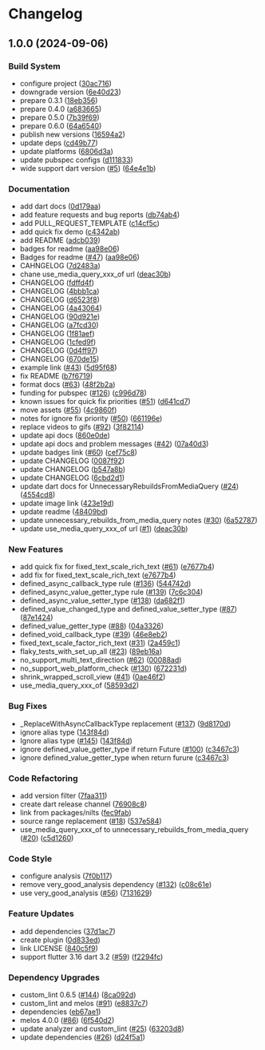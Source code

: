 # Changelog

## 1.0.0 (2024-09-06)


### Build System

* configure project ([30ac716](https://github.com/ronnnnn/nilts/commit/30ac716c1c4ea4ed22a7c39640332a9e4bfc501b))
* downgrade version ([6e40d23](https://github.com/ronnnnn/nilts/commit/6e40d23e0948e43c0fc43fe2bed907e51d4b3ebd))
* prepare 0.3.1 ([18eb356](https://github.com/ronnnnn/nilts/commit/18eb3563aa871b4a63df44ac1fe676af1c1107b2))
* prepare 0.4.0 ([a683665](https://github.com/ronnnnn/nilts/commit/a6836659ed2fe32335b68d4f178a2e5a31fe1c07))
* prepare 0.5.0 ([7b39f69](https://github.com/ronnnnn/nilts/commit/7b39f69f74c1ecace3b85cde2ac667d1abcbc5e4))
* prepare 0.6.0 ([64a6540](https://github.com/ronnnnn/nilts/commit/64a65409affdf10c350e7dfd33bdef08deac80e2))
* publish new versions ([16594a2](https://github.com/ronnnnn/nilts/commit/16594a2576e0cd72ebe69197222be5e8e8aa2d6a))
* update deps ([cd49b77](https://github.com/ronnnnn/nilts/commit/cd49b777506dabec0ee08b5c759d2585289b35de))
* update platforms ([6806d3a](https://github.com/ronnnnn/nilts/commit/6806d3a45c1fc9af481315fb974b1874d70a5402))
* update pubspec configs ([d111833](https://github.com/ronnnnn/nilts/commit/d111833fdddcf32396a09eb6d192120a9c2f4b2f))
* wide support dart version ([#5](https://github.com/ronnnnn/nilts/issues/5)) ([64e4e1b](https://github.com/ronnnnn/nilts/commit/64e4e1bda0317e2e266c70c9256214d390703846))


### Documentation

* add dart docs ([0d179aa](https://github.com/ronnnnn/nilts/commit/0d179aab466cb398160611f4193e668eb88e04c7))
* add feature requests and bug reports ([db74ab4](https://github.com/ronnnnn/nilts/commit/db74ab4852253cb9a4a1f5ba6772a7172097d3ea))
* add PULL_REQUEST_TEMPLATE ([c14cf5c](https://github.com/ronnnnn/nilts/commit/c14cf5ce8d17be89c29aa24ae60ed0d23e1f9a31))
* add quick fix demo ([c4342ab](https://github.com/ronnnnn/nilts/commit/c4342ab06bd32c0c3b522e5a1546fda71074e4b8))
* add README ([adcb039](https://github.com/ronnnnn/nilts/commit/adcb0397aa0b7f501ffdff581d4487f8ae74a671))
* badges for readme ([aa98e06](https://github.com/ronnnnn/nilts/commit/aa98e06e73ddb1e70cb07d6c165889d0bb8bbe8b))
* Badges for readme ([#47](https://github.com/ronnnnn/nilts/issues/47)) ([aa98e06](https://github.com/ronnnnn/nilts/commit/aa98e06e73ddb1e70cb07d6c165889d0bb8bbe8b))
* CAHNGELOG ([7d2483a](https://github.com/ronnnnn/nilts/commit/7d2483a78a48783e3657a2d486cd897431e54b79))
* chane use_media_query_xxx_of url ([deac30b](https://github.com/ronnnnn/nilts/commit/deac30bba8f04f213d02b165fb5decc5af7b6b51))
* CHANGELOG ([fdffd4f](https://github.com/ronnnnn/nilts/commit/fdffd4f89ecad940786be626f9c1ee68109867ea))
* CHANGELOG ([4bbb1ca](https://github.com/ronnnnn/nilts/commit/4bbb1ca90c6eec84b2f3fca07e8bcbdef6401bf4))
* CHANGELOG ([d6523f8](https://github.com/ronnnnn/nilts/commit/d6523f8f8d79edccc39db01df92fa17281468bd0))
* CHANGELOG ([4a43064](https://github.com/ronnnnn/nilts/commit/4a430644992aaf3dbaf6c5c74029f29893873777))
* CHANGELOG ([90d921e](https://github.com/ronnnnn/nilts/commit/90d921e3312d360239a0b9c26849f53b3773eb66))
* CHANGELOG ([a7fcd30](https://github.com/ronnnnn/nilts/commit/a7fcd30ada4dd3a01e79287197b953c3da3416a2))
* CHANGELOG ([1f81aef](https://github.com/ronnnnn/nilts/commit/1f81aef567be1fd81dc8fc68627b30f2cfddfe15))
* CHANGELOG ([1cfed9f](https://github.com/ronnnnn/nilts/commit/1cfed9f962ecfba2625e5c0973853d9e5d824a9f))
* CHANGELOG ([0d4ff97](https://github.com/ronnnnn/nilts/commit/0d4ff9733f320236122ac564ab7d95a86ce055a5))
* CHANGELOG ([670de15](https://github.com/ronnnnn/nilts/commit/670de15a62c239a9124a8f06a8db61255016874b))
* example link ([#43](https://github.com/ronnnnn/nilts/issues/43)) ([5d95f68](https://github.com/ronnnnn/nilts/commit/5d95f689848c4769526f0e03a05630f97f6eec61))
* fix README ([b7f6719](https://github.com/ronnnnn/nilts/commit/b7f671934e8a3f147294a6f1a00182e0975375d2))
* format docs ([#63](https://github.com/ronnnnn/nilts/issues/63)) ([48f2b2a](https://github.com/ronnnnn/nilts/commit/48f2b2a0a46da3b85523005942eed941ea9d59f7))
* funding for pubspec ([#126](https://github.com/ronnnnn/nilts/issues/126)) ([c996d78](https://github.com/ronnnnn/nilts/commit/c996d783d26f0e4e1ce6b46ace27c1a2f78e70ab))
* known issues for quick fix priorities ([#51](https://github.com/ronnnnn/nilts/issues/51)) ([d641cd7](https://github.com/ronnnnn/nilts/commit/d641cd7678a1e58484edeefd54b0a45d6e288f4c))
* move assets ([#55](https://github.com/ronnnnn/nilts/issues/55)) ([4c9860f](https://github.com/ronnnnn/nilts/commit/4c9860fa5443aae08ae2b5176a34f08ffdc7b98c))
* notes for ignore fix priority ([#50](https://github.com/ronnnnn/nilts/issues/50)) ([661196e](https://github.com/ronnnnn/nilts/commit/661196eb093e50ec96dc23a54c831bbacbe76d8a))
* replace videos to gifs ([#92](https://github.com/ronnnnn/nilts/issues/92)) ([3f82114](https://github.com/ronnnnn/nilts/commit/3f82114e281ed6da3933b3b49cb58d63ff120874))
* update api docs ([860e0de](https://github.com/ronnnnn/nilts/commit/860e0de131508ff747c36c768459e47bf9e38f3c))
* update api docs and problem messages ([#42](https://github.com/ronnnnn/nilts/issues/42)) ([07a40d3](https://github.com/ronnnnn/nilts/commit/07a40d37c0b1b24649fc838ebe2ba31a74520129))
* update badges link ([#60](https://github.com/ronnnnn/nilts/issues/60)) ([cef75c8](https://github.com/ronnnnn/nilts/commit/cef75c8012c35b1e5473cd8592aa804f6a4e6ec1))
* update CHANGELOG ([0087f92](https://github.com/ronnnnn/nilts/commit/0087f92205b8cb251aa1188295346d2facade7fc))
* update CHANGELOG ([b547a8b](https://github.com/ronnnnn/nilts/commit/b547a8be9162161d0b02e75e71eae5bad9ea7359))
* update CHANGELOG ([6cbd2d1](https://github.com/ronnnnn/nilts/commit/6cbd2d12e867a5a52c811e67179eb17dfb9f54d2))
* update dart docs for UnnecessaryRebuildsFromMediaQuery ([#24](https://github.com/ronnnnn/nilts/issues/24)) ([4554cd8](https://github.com/ronnnnn/nilts/commit/4554cd834450d07662342a5ff1a2c5f1bcbbd736))
* update image link ([423e19d](https://github.com/ronnnnn/nilts/commit/423e19da847510aa066a774174c8e4a7f5833e49))
* update readme ([48409bd](https://github.com/ronnnnn/nilts/commit/48409bd0e4ab199ac2005799ad0ef8340ac4f35c))
* update unnecessary_rebuilds_from_media_query notes ([#30](https://github.com/ronnnnn/nilts/issues/30)) ([6a52787](https://github.com/ronnnnn/nilts/commit/6a527870186c34e894f9e86205c0c038ae4f2a37))
* update use_media_query_xxx_of url ([#1](https://github.com/ronnnnn/nilts/issues/1)) ([deac30b](https://github.com/ronnnnn/nilts/commit/deac30bba8f04f213d02b165fb5decc5af7b6b51))


### New Features

* add  quick fix for fixed_text_scale_rich_text ([#61](https://github.com/ronnnnn/nilts/issues/61)) ([e7677b4](https://github.com/ronnnnn/nilts/commit/e7677b4b3788e9f1b2c3187312f73e5ed7f373de))
* add fix for fixed_text_scale_rich_text ([e7677b4](https://github.com/ronnnnn/nilts/commit/e7677b4b3788e9f1b2c3187312f73e5ed7f373de))
* defined_async_callback_type rule ([#136](https://github.com/ronnnnn/nilts/issues/136)) ([544742d](https://github.com/ronnnnn/nilts/commit/544742d734d08a39479c6d1cbaa44e94b2df771a))
* defined_async_value_getter_type rule ([#139](https://github.com/ronnnnn/nilts/issues/139)) ([7c6c304](https://github.com/ronnnnn/nilts/commit/7c6c304b0a19be419cb35ee98790efc41ac786a3))
* defined_async_value_setter_type ([#138](https://github.com/ronnnnn/nilts/issues/138)) ([da682f1](https://github.com/ronnnnn/nilts/commit/da682f1e7c9eec2b7b2b00c6fcd7231e050de446))
* defined_value_changed_type and defined_value_setter_type ([#87](https://github.com/ronnnnn/nilts/issues/87)) ([87e1424](https://github.com/ronnnnn/nilts/commit/87e1424700d0ca2608d479f2f4aa639d5bf51613))
* defined_value_getter_type ([#88](https://github.com/ronnnnn/nilts/issues/88)) ([04a3326](https://github.com/ronnnnn/nilts/commit/04a3326790865f477bb33e72cabd655a95d2c3a0))
* defined_void_callback_type ([#39](https://github.com/ronnnnn/nilts/issues/39)) ([46e8eb2](https://github.com/ronnnnn/nilts/commit/46e8eb2b95bbb3f2153ebfb5c4beac00abd05aae))
* fixed_text_scale_factor_rich_text ([#31](https://github.com/ronnnnn/nilts/issues/31)) ([2a459c1](https://github.com/ronnnnn/nilts/commit/2a459c184921a1b9d03623e969dfb474b34b9677))
* flaky_tests_with_set_up_all ([#23](https://github.com/ronnnnn/nilts/issues/23)) ([89eb16a](https://github.com/ronnnnn/nilts/commit/89eb16a8f1cf6107d76fd5cce9f14fb05aa5581c))
* no_support_multi_text_direction ([#62](https://github.com/ronnnnn/nilts/issues/62)) ([00088ad](https://github.com/ronnnnn/nilts/commit/00088ad6f0f4843fa3e31f6b85b274a25f5930c4))
* no_support_web_platform_check ([#130](https://github.com/ronnnnn/nilts/issues/130)) ([672231d](https://github.com/ronnnnn/nilts/commit/672231d72157aa2d5d7c20d7f07344ab423030ef))
* shrink_wrapped_scroll_view ([#41](https://github.com/ronnnnn/nilts/issues/41)) ([0ae46f2](https://github.com/ronnnnn/nilts/commit/0ae46f207d2e2960dbe5fc0110ad232c632b6ab8))
* use_media_query_xxx_of ([58593d2](https://github.com/ronnnnn/nilts/commit/58593d294aae1af71a91326c9883bc1529f1f37c))


### Bug Fixes

* _ReplaceWithAsyncCallbackType replacement ([#137](https://github.com/ronnnnn/nilts/issues/137)) ([9d8170d](https://github.com/ronnnnn/nilts/commit/9d8170d5623839982a1b50892f119a3aed3a6041))
* ignore alias type ([143f84d](https://github.com/ronnnnn/nilts/commit/143f84d9b8acfca718f9d967bdc68d9d58c5099d))
* Ignore alias type ([#145](https://github.com/ronnnnn/nilts/issues/145)) ([143f84d](https://github.com/ronnnnn/nilts/commit/143f84d9b8acfca718f9d967bdc68d9d58c5099d))
* ignore defined_value_getter_type if return Future ([#100](https://github.com/ronnnnn/nilts/issues/100)) ([c3467c3](https://github.com/ronnnnn/nilts/commit/c3467c37f69204f153c37c669af6935e620f8344))
* ignore defined_value_getter_type when return furure ([c3467c3](https://github.com/ronnnnn/nilts/commit/c3467c37f69204f153c37c669af6935e620f8344))


### Code Refactoring

* add version filter ([7faa311](https://github.com/ronnnnn/nilts/commit/7faa311c00a5480e0830a01af49d072a03cf3e10))
* create dart release channel ([76908c8](https://github.com/ronnnnn/nilts/commit/76908c8a93a52fa011846d7ac33654666b7e13f7))
* link from packages/nilts ([fec9fab](https://github.com/ronnnnn/nilts/commit/fec9fab50c66ab36f5a5f90911820d4f4ebfdb8b))
* source range replacement ([#18](https://github.com/ronnnnn/nilts/issues/18)) ([537e584](https://github.com/ronnnnn/nilts/commit/537e58456cca61c7062f08a09378e37f188f8207))
* use_media_query_xxx_of to unnecessary_rebuilds_from_media_query ([#20](https://github.com/ronnnnn/nilts/issues/20)) ([c5d1260](https://github.com/ronnnnn/nilts/commit/c5d1260feb49e4e05f3a8712ee22febc43a5d582))


### Code Style

* configure analysis ([7f0b117](https://github.com/ronnnnn/nilts/commit/7f0b117e7c033d2994c952448361b580721f964a))
* remove very_good_analysis dependency ([#132](https://github.com/ronnnnn/nilts/issues/132)) ([c08c61e](https://github.com/ronnnnn/nilts/commit/c08c61e74d71790f958a59ccb5b40c40f91f958c))
* use very_good_analysis ([#56](https://github.com/ronnnnn/nilts/issues/56)) ([7131629](https://github.com/ronnnnn/nilts/commit/7131629213e542bcb38a2287d76986eade52c016))


### Feature Updates

* add dependencies ([37d1ac7](https://github.com/ronnnnn/nilts/commit/37d1ac777b487242bd9ef5d0fe57d604fe4b57b4))
* create plugin ([0d833ed](https://github.com/ronnnnn/nilts/commit/0d833edfce2193a1c06c14b184bcc5fd15a7c807))
* link LICENSE ([840c5f9](https://github.com/ronnnnn/nilts/commit/840c5f95a12f164534b4561d560d5f1506a11cc3))
* support flutter 3.16 dart 3.2 ([#59](https://github.com/ronnnnn/nilts/issues/59)) ([f2294fc](https://github.com/ronnnnn/nilts/commit/f2294fc1a95f298ffdc498a0960768bc4f6de246))


### Dependency Upgrades

* custom_lint 0.6.5 ([#144](https://github.com/ronnnnn/nilts/issues/144)) ([8ca092d](https://github.com/ronnnnn/nilts/commit/8ca092dbe8a957caabad1642b0a6a59701f0c715))
* custom_lint and melos ([#91](https://github.com/ronnnnn/nilts/issues/91)) ([e8837c7](https://github.com/ronnnnn/nilts/commit/e8837c79db8247a509385a3c3b75ed0509e645fc))
* dependencies ([eb67ae1](https://github.com/ronnnnn/nilts/commit/eb67ae1b55b993a6c3f4024409f8400ed4b45b13))
* melos 4.0.0 ([#86](https://github.com/ronnnnn/nilts/issues/86)) ([6f540d2](https://github.com/ronnnnn/nilts/commit/6f540d263aaae715a960b4133c6ba4ef649cd121))
* update analyzer and custom_lint ([#25](https://github.com/ronnnnn/nilts/issues/25)) ([63203d8](https://github.com/ronnnnn/nilts/commit/63203d838a25add621213643cd240a77e7f0aec0))
* update dependencies ([#26](https://github.com/ronnnnn/nilts/issues/26)) ([d24f5a1](https://github.com/ronnnnn/nilts/commit/d24f5a162f49dc7caa14fa097228f805ca260567))
